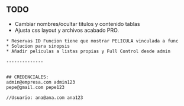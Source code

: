 ## TODO
* Cambiar nombres/ocultar titulos y contenido tablas 
* Ajusta css layout y archivos acabado PRO. 
~~~~~~* Hacer usuarios ADmin reales, enviar a bd ROles
* Reservas ID Funcion tiene que mostrar PELICULA vinculada a func
* Solucion para sinopsis
* Añadir peliculas a listas propias y Full Control desde admin

--------------


## CREDENCIALES:
admin@empresa.com admin123
pepe@gmail.com pepe123

//Usuario: ana@ana.com ana123
